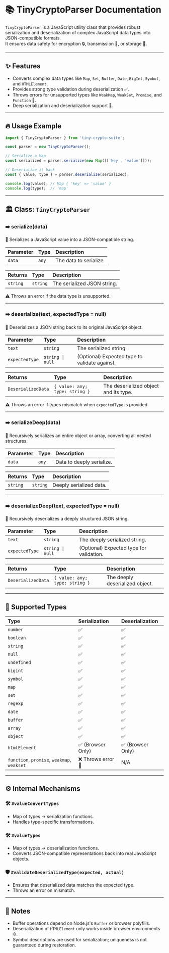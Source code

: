 # 📚 TinyCryptoParser Documentation

`TinyCryptoParser` is a JavaScript utility class that provides robust serialization and deserialization of complex JavaScript data types into JSON-compatible formats.  
It ensures data safety for encryption 🔒, transmission 📡, or storage 💾.

---

## ✨ Features

- Converts complex data types like `Map`, `Set`, `Buffer`, `Date`, `BigInt`, `Symbol`, and `HTMLElement`.
- Provides strong type validation during deserialization ✅.
- Throws errors for unsupported types like `WeakMap`, `WeakSet`, `Promise`, and `Function` 🚫.
- Deep serialization and deserialization support 🔁.

---

## 🔥 Usage Example

```javascript
import { TinyCryptoParser } from 'tiny-crypto-suite';

const parser = new TinyCryptoParser();

// Serialize a Map
const serialized = parser.serialize(new Map([['key', 'value']]));

// Deserialize it back
const { value, type } = parser.deserialize(serialized);

console.log(value); // Map { 'key' => 'value' }
console.log(type);  // 'map'
```

---

## 🏛️ Class: `TinyCryptoParser`

### ➡️ serialize(data)

🔹 Serializes a JavaScript value into a JSON-compatible string.

| Parameter | Type | Description |
|:----------|:-----|:------------|
| `data` | `any` | The data to serialize. |

| Returns | Type | Description |
|:--------|:-----|:------------|
| `string` | `string` | The serialized JSON string. |

⚠️ Throws an error if the data type is unsupported.

---

### ➡️ deserialize(text, expectedType = null)

🔹 Deserializes a JSON string back to its original JavaScript object.

| Parameter | Type | Description |
|:----------|:-----|:------------|
| `text` | `string` | The serialized string. |
| `expectedType` | `string \| null` | (Optional) Expected type to validate against. |

| Returns | Type | Description |
|:--------|:-----|:------------|
| `DeserializedData` | `{ value: any; type: string }` | The deserialized object and its type. |

⚠️ Throws an error if types mismatch when `expectedType` is provided.

---

### ➡️ serializeDeep(data)

🔹 Recursively serializes an entire object or array, converting all nested structures.

| Parameter | Type | Description |
|:----------|:-----|:------------|
| `data` | `any` | Data to deeply serialize. |

| Returns | Type | Description |
|:--------|:-----|:------------|
| `string` | `string` | Deeply serialized data. |

---

### ➡️ deserializeDeep(text, expectedType = null)

🔹 Recursively deserializes a deeply structured JSON string.

| Parameter | Type | Description |
|:----------|:-----|:------------|
| `text` | `string` | The deeply serialized string. |
| `expectedType` | `string \| null` | (Optional) Expected type for validation. |

| Returns | Type | Description |
|:--------|:-----|:------------|
| `DeserializedData` | `{ value: any; type: string }` | The deeply deserialized object. |

---

## 🧩 Supported Types

| Type | Serialization | Deserialization |
|:-----|:--------------|:----------------|
| `number` | ✅ | ✅ |
| `boolean` | ✅ | ✅ |
| `string` | ✅ | ✅ |
| `null` | ✅ | ✅ |
| `undefined` | ✅ | ✅ |
| `bigint` | ✅ | ✅ |
| `symbol` | ✅ | ✅ |
| `map` | ✅ | ✅ |
| `set` | ✅ | ✅ |
| `regexp` | ✅ | ✅ |
| `date` | ✅ | ✅ |
| `buffer` | ✅ | ✅ |
| `array` | ✅ | ✅ |
| `object` | ✅ | ✅ |
| `htmlElement` | ✅ (Browser Only) | ✅ (Browser Only) |
| `function`, `promise`, `weakmap`, `weakset` | ❌ Throws error 🚫 | N/A |

---

## ⚙️ Internal Mechanisms

### 🛠️ `#valueConvertTypes`
- Map of types → serialization functions.
- Handles type-specific transformations.

### 🛠️ `#valueTypes`
- Map of types → deserialization functions.
- Converts JSON-compatible representations back into real JavaScript objects.

### 🛡️ `#validateDeserializedType(expected, actual)`
- Ensures that deserialized data matches the expected type.
- Throws an error on mismatch.

---

## 🧹 Notes

- Buffer operations depend on Node.js's `Buffer` or browser polyfills.
- Deserialization of `HTMLElement` only works inside browser environments 🌐.
- Symbol descriptions are used for serialization; uniqueness is not guaranteed during restoration.

